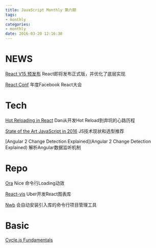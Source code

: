 ```yaml
---
title: JavaScript Monthly 第六期
tags:
- monthly
categories:
- monthly
date: 2016-03-20 12:16:38
---
```

# NEWS

[React V15 预发布](https://facebook.github.io/react/blog/2016/03/07/react-v15-rc1.html)
React即将发布正式版，并优化了底层实现

[React Conf](https://www.youtube.com/watch?v=MGuKhcnrqGA&list=PLb0IAmt7-GS0M8Q95RIc2lOM6nc77q1IY)
年度Facebook React大会

<!-- more -->

# Tech

[Hot Reloading in React](https://medium.com/@dan_abramov/hot-reloading-in-react-1140438583bf)
Dan从开发Hot Reload到弃坑的心路历程

[State of the Art JavaScript in 2016](https://medium.com/javascript-and-opinions/state-of-the-art-javascript-in-2016-ab67fc68eb0b)
JS技术现状和选型推荐

[Angular 2 Change Detection Explained](Angular 2 Change Detection Explained)
解析Angular数据监听机制

# Repo

[Ora](https://github.com/sindresorhus/ora)
Nice 命令行Loading动效

[React-vis](https://github.com/uber-common/react-vis)
Uber开发React图表库

[Nwb](https://github.com/insin/nwb)
会自动安装引入库的命令行项目管理工具

# Basic

[Cycle.js Fundamentals](https://egghead.io/series/cycle-js-fundamentals)
